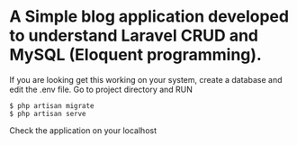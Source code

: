 
# A Simple blog application developed to understand Laravel CRUD and MySQL (Eloquent programming).

If you are looking get this working on your system, create a database and edit the .env file.
Go to project directory and RUN
```
$ php artisan migrate
$ php artisan serve 
```
Check the application on your localhost
